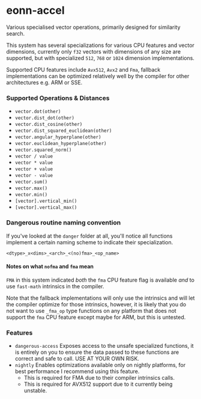 # eonn-accel

Various specialised vector operations, primarily designed for similarity search.

This system has several specializations for various CPU features and vector dimensions,
currently only `f32` vectors with dimensions of  any size are supported, but with 
specialized `512`, `768` or `1024` dimension implementations.

Supported CPU features include `Avx512`, `Avx2` and `Fma`, fallback implementations can
be optimized relatively well by the compiler for other architectures e.g. ARM or SSE.

### Supported Operations & Distances

- `vector.dot(other)`
- `vector.dist_dot(other)`
- `vector.dist_cosine(other)`
- `vector.dist_squared_euclidean(other)`
- `vector.angular_hyperplane(other)`
- `vector.euclidean_hyperplane(other)`
- `vector.squared_norm()`
- `vector / value`
- `vector * value`
- `vector + value`
- `vector - value`
- `vector.sum()`
- `vector.max()`
- `vector.min()`
- `[vector].vertical_min()`
- `[vector].vertical_max()`

### Dangerous routine naming convention

If you've looked at the `danger` folder at all, you'll notice all functions implement a certain
naming scheme to indicate their specialization.

```
<dtype>_x<dims>_<arch>_<(no)fma>_<op_name>
```

#### Notes on what `nofma` and `fma` mean

`FMA` in this system indicated _both_ the `fma` CPU feature flag is available _and_ to use `fast-math`
intrinsics in the compiler.

Note that the fallback implementations will only use the intrinsics and will let the compiler
optimize for those intrinsics, however, it is likely that you do not want to use `_fma_op` 
type functions on any platform that does not support the `fma` CPU feature except maybe for
ARM, but this is untested.

### Features

- `dangerous-access` Exposes access to the unsafe specialized functions, it is entirely on you to 
  ensure the data passed to these functions are correct and safe to call. USE AT YOUR OWN RISK.
- `nightly` Enables optimizations available only on nightly platforms, for best performance
  I recommend using this feature.
  * This is required for FMA due to their compiler intrinsics calls.
  * This is required for AVX512 support due to it currently being unstable.


